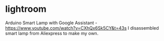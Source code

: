 # lightroom
Arduino Smart Lamp with Google Assistant - https://www.youtube.com/watch?v=CXhQx6Sk5CY&t=43s
I disassembled smart lamp from Aliexpress to make my own.
